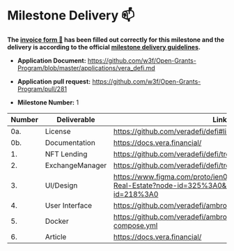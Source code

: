 # Milestone Delivery :mailbox:

**The [invoice form :pencil:](https://docs.google.com/forms/d/e/1FAIpQLSdSqj2vYjvpiIytkjcc40Pwl0Eg76WGUAq5L9e8eFuuOegmLw/viewform) has been filled out correctly for this milestone and the delivery is according to the official [milestone delivery guidelines](https://github.com/w3f/General-Grants-Program/blob/master/grants/milestone-deliverables-guidelines.md).**

- **Application Document:** https://github.com/w3f/Open-Grants-Program/blob/master/applications/vera_defi.md

- **Application pull request:** https://github.com/w3f/Open-Grants-Program/pull/281

- **Milestone Number:** 1

| Number | Deliverable     | Link                                                                                                                 | Notes |
| ------ | --------------- | -------------------------------------------------------------------------------------------------------------------- | ----- |
| 0a.    | License         | https://github.com/veradefi/defi#license                                                                             |       |
| 0b.    | Documentation   | https://docs.vera.financial/                                                                                         |       |
| 1.     | NFT Lending     | https://github.com/veradefi/defi/tree/master/lendingmanager                                                          |       |
| 2.     | ExchangeManager | https://github.com/veradefi/defi/tree/master/exchangemanager                                                         |       |
| 3.     | UI/Design       | https://www.figma.com/proto/ien0b4twQ5nygfCy7AYokO/Vera-Real-Estate?node-id=325%3A0&scaling=min-zoom&page-id=218%3A0 |       |
| 4.     | User Interface  | https://github.com/veradefi/ambrosia                                                                                 |       |
| 5.     | Docker          | https://github.com/veradefi/ambrosia/blob/main/docker-compose.yml                                                    |       |
| 6.     | Article         | https://docs.vera.financial/                                                                                         |       |
